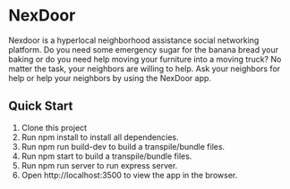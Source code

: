 # NexDoor
Nexdoor is a hyperlocal neighborhood assistance social networking platform. Do you need some emergency sugar for the banana bread your baking or do you need help moving your furniture into a moving truck? No matter the task, your neighbors are willing to help. Ask your neighbors for help or help your neighbors by using the NexDoor app.

## Quick Start
1. Clone this project
2. Run npm install to install all dependencies.
3. Run npm run build-dev to build a transpile/bundle files.
4. Run npm start to build a transpile/bundle files.
5. Run npm run server to run express server.
6. Open http://localhost:3500 to view the app in the browser.
